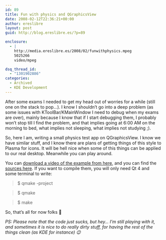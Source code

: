 ```yaml
---
id: 89
title: Fun with physics and QGraphicsView
date: 2008-02-12T22:36:21+00:00
author: ereslibre
layout: post
guid: http://blog.ereslibre.es/?p=89

enclosure:
  - |
    http://media.ereslibre.es/2008/02/funwithphysics.mpeg
    5025266
    video/mpeg

dsq_thread_id:
  - "1301902886"
categories:
  - Archived
  - KDE Development
---
```

After some exams I needed to get my head out of worries for a while (still one on the stack to pop&#8230;). I know I shouldn&#8217;t go into a deep problem (as some issues with KToolBar/KMainWindow I need to debug when my exams are over), mainly because I know that if I start debugging them, I probably won&#8217;t stop till I find the problem, and that implies going at 6:00 AM on the morning to bed, what implies not sleeping, what implies not studying ;).

So, here I am, writing a small physics test app on QGraphicsView. I know we have similar stuff, and I know there are plans of getting things of this style to Plasma for icons. It will be hell nice when some of this things can be applied to our real desktop. Meanwhile you can play around.

You can <a href="http://media.ereslibre.es/2008/02/funwithphysics.mpeg" target="_blank">download a video of the example from here</a>, and you can find the <a href="http://media.ereslibre.es/2008/02/iconsproof" target="_blank">sources here</a>. If you want to compile them, you will only need Qt 4 and some terminal to write:

> $ qmake -project

> $ qmake

> $ make

So, that&#8217;s all for now folks 🙂

_PS: Please note that the code just sucks, but hey&#8230; I&#8217;m still playing with it, and sometimes it is nice to do really dirty stuff, for having the rest of the things clean (as KDE for instance) 😉_
